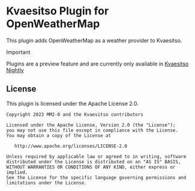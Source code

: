 # Kvaesitso Plugin for OpenWeatherMap

This plugin adds OpenWeatherMap as a weather provider to Kvaesitso.

> [!IMPORTANT]  
> Plugins are a preview feature and are currently only available
> in [Kvaesitso Nightly](https://fdroid.mm20.de/app/de.mm20.launcher2.nightly)

## License

This plugin is licensed under the Apache License 2.0.

```
Copyright 2023 MM2-0 and the Kvaesitso contributors

Licensed under the Apache License, Version 2.0 (the "License");
you may not use this file except in compliance with the License.
You may obtain a copy of the License at

   http://www.apache.org/licenses/LICENSE-2.0

Unless required by applicable law or agreed to in writing, software
distributed under the License is distributed on an "AS IS" BASIS,
WITHOUT WARRANTIES OR CONDITIONS OF ANY KIND, either express or implied.
See the License for the specific language governing permissions and
limitations under the License.
```